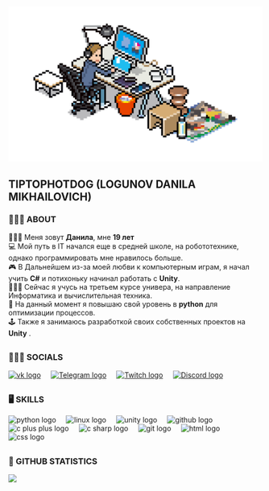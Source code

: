 ![MasterHead](https://raw.githubusercontent.com/rybakooov/rybakov/master/assets/images/pixel-man.gif)

## TIPTOPHOTDOG (LOGUNOV DANILA MIKHAILOVICH)

<h3>👨🏻‍🎓 ABOUT</h3>

<div align="left">
  🧑🏻‍💻 Меня зовут <b>Данила</b>, мне <b>19 лет</b> <br>
  💻 Мой путь в IT начался еще в средней школе, на робототехнике, однако программировать мне нравилось больше. <br>
  🎮 В Дальнейшем из-за моей любви к компьютерным играм, я начал учить <b>C#</b> и потихоньку начинал работать с <b>Unity</b>. <br>
  👨🏻‍🎓 Сейчас я учусь на третьем курсе универа, на направление Информатика и вычислительная техника. <br>
  🐍 На данный момент я повышаю свой уровень в <b>python</b> для оптимизации процессов. <br>
  🕹️ Также я занимаюсь разработкой своих собственных проектов на <b>Unity</b> .
</div>

##

<h3>🧑🏻‍💻 SOCIALS</h3>

<div align="left">
  <a href="https://vk.com/dm_logunov"><img src="https://github.com/gauravghongde/social-icons/blob/master/SVG/White/VK_white.svg" height="45" alt="vk logo" /></a>
  <img width="12" />
  <a href="https://t.me/tiptophotdog"><img src="https://github.com/gauravghongde/social-icons/blob/master/SVG/White/Telegram_white.svg" height="45" alt="Telegram logo" /></a>
  <img width="12" />
  <a href="https://twitch.tv/tiptophotdog"><img src="https://github.com/gauravghongde/social-icons/blob/master/SVG/White/Twitch_white.svg" height="45" alt="Twitch logo" /></a>
  <img width="12" />
  <a href="https://discord.gg/UXqd72F3Bx"><img src="https://github.com/gauravghongde/social-icons/blob/master/SVG/White/Discord_white.svg" height="45" alt="Discord logo" /></a>
  <img width="12" />
</div>

##

<h3>🖥️ SKILLS</h3>

<div align="left">
  <img src="https://skillicons.dev/icons?i=py" height="45" alt="python logo"  />
  <img width="12" />
  <img src="https://skillicons.dev/icons?i=linux" height="45" alt="linux logo"  />
  <img width="12" />
  <img src="https://skillicons.dev/icons?i=unity" height="45" alt="unity logo"  />
  <img width="12" />
  <img src="https://skillicons.dev/icons?i=github" height="45" alt="github logo"  />
  <img width="12" />
  <img src="https://skillicons.dev/icons?i=cpp" height="45" alt="c plus plus logo"  />
  <img width="12" />
  <img src="https://skillicons.dev/icons?i=cs" height="45" alt="c sharp logo"  />
  <img width="12" />
  <img src="https://skillicons.dev/icons?i=git" height="45" alt="git logo"  />
  <img width="12" /> 
  <img src="https://skillicons.dev/icons?i=html" height="45" alt="html logo"  />
  <img width="12" />
  <img src="https://skillicons.dev/icons?i=css" height="45" alt="css logo"  />
  <img width="12" />
</div>

##

  <h3>💾 GITHUB STATISTICS</h3>

<div>
  <img src="https://github-readme-stats.vercel.app/api?username=tiptophotdog&show_icons=true&theme=radical" />
</div>
